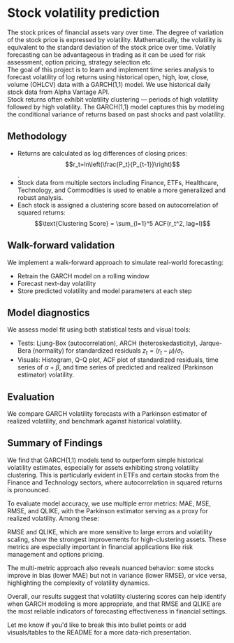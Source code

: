 # Stock volatility prediction
The stock prices of financial assets vary over time. The degree of variation of the stock price is expressed by volatility. Mathematically, the volatility is equivalent to the standard deviation of the stock price over time. Volatily forecasting can be advantageous in trading as it can be used for risk assessment, option pricing, strategy selection etc.
<br>
The goal of this project is to learn and implement time series analysis to forecast volatility of log returns using historical open, high, low, close, volume (OHLCV) data with a GARCH(1,1) model. We use historical daily stock data from Alpha Vantage API.
<br>
Stock returns often exhibit volatility clustering — periods of high volatility followed by high volatility. The GARCH(1,1) model captures this by modeling the conditional variance of returns based on past shocks and past volatility.
<br>


## Methodology
- Returns are calculated as log differences of closing prices: $$r_t=ln\left(\frac{P_t}{P_{t-1}}\right)$$.
- Stock data from multiple sectors including Finance, ETFs, Healthcare, Technology, and Commodities is used to enable a more generalized and robust analysis. 
- Each stock is assigned a clustering score based on autocorrelation of squared returns: $$\text{Clustering Score} = \sum_{l=1}^5 ACF(r_t^2, lag=l)$$

## Walk-forward validation
We implement a walk-forward approach to simulate real-world forecasting:
- Retrain the GARCH model on a rolling window
- Forecast next-day volatility
- Store predicted volatility and model parameters at each step

## Model diagnostics
We assess model fit using both statistical tests and visual tools:
- Tests: Ljung-Box (autocorrelation), ARCH (heteroskedasticity), Jarque-Bera (normality) for standardized residuals $z_t=(r_t-\mu)/\sigma_t$.
- Visuals: Histogram, Q-Q plot, ACF plot of standardized residuals, time series of $\alpha+\beta$, and time series of predicted and realized (Parkinson estimator) volatility.

## Evaluation
We compare GARCH volatility forecasts with a Parkinson estimator of realized volatility, and benchmark against historical volatility.

## Summary of Findings
We find that GARCH(1,1) models tend to outperform simple historical volatility estimates, especially for assets exhibiting strong volatility clustering. This is particularly evident in ETFs and certain stocks from the Finance and Technology sectors, where autocorrelation in squared returns is pronounced.

To evaluate model accuracy, we use multiple error metrics: MAE, MSE, RMSE, and QLIKE, with the Parkinson estimator serving as a proxy for realized volatility. Among these:

RMSE and QLIKE, which are more sensitive to large errors and volatility scaling, show the strongest improvements for high-clustering assets. These metrics are especially important in financial applications like risk management and options pricing.

The multi-metric approach also reveals nuanced behavior: some stocks improve in bias (lower MAE) but not in variance (lower RMSE), or vice versa, highlighting the complexity of volatility dynamics.

Overall, our results suggest that volatility clustering scores can help identify when GARCH modeling is more appropriate, and that RMSE and QLIKE are the most reliable indicators of forecasting effectiveness in financial settings.

Let me know if you'd like to break this into bullet points or add visuals/tables to the README for a more data-rich presentation.